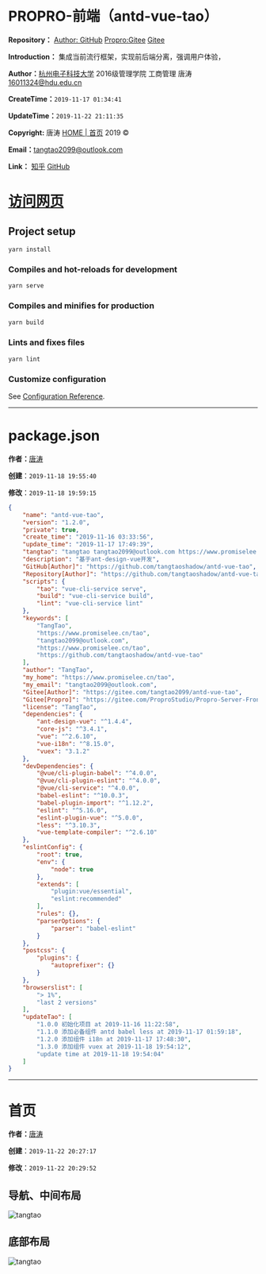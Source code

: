 

# PROPRO-前端（antd-vue-tao）

**Repository：** [Author: GitHub](https://github.com/tangtaoshadow/ant-design-tao)  [Propro:Gitee](https://gitee.com/ProproStudio/Propro-Server-Front) [Gitee](https://gitee.com/tangtao2099/ant-design-tao)

**Introduction：** 集成当前流行框架，实现前后端分离，强调用户体验，

**Author：**[杭州电子科技大学](http://www.hdu.edu.cn/)  2016级管理学院 工商管理 唐涛 [16011324@hdu.edu.cn](mailto:16011324@hdu.edu.cn)

**CreateTime：**`2019-11-17 01:34:41`

**UpdateTime：**`2019-11-22 21:11:35`

**Copyright:**  唐涛 [HOME | 首页](https://www.promiselee.cn/tao) 2019 ©  

**Email：**[tangtao2099@outlook.com](mailto:propro@westlake.edu.cn)

**Link：**  [知乎](https://www.zhihu.com/people/tang-tao-24-36/activities)   [GitHub](https://github.com/tangtaoshadow)



# [访问网页](https://www.promiselee.cn/tao/antd-vue)



## Project setup
```
yarn install
```

### Compiles and hot-reloads for development
```
yarn serve
```

### Compiles and minifies for production
```bash
yarn build
```

### Lints and fixes files
```
yarn lint
```

### Customize configuration
See [Configuration Reference](https://cli.vuejs.org/config/).



---

# package.json

**作者：**[唐涛](https://www.promiselee.cn/tao)

**创建**：`2019-11-18 19:55:40`

**修改**：`2019-11-18 19:59:15`

```json
{
    "name": "antd-vue-tao",
    "version": "1.2.0",
    "private": true,
    "create_time": "2019-11-16 03:33:56",
    "update_time": "2019-11-17 17:49:39",
    "tangtao": "tangtao tangtao2099@outlook.com https://www.promiselee.cn/tao",
    "description": "基于ant-design-vue开发",
    "GitHub[Author]": "https://github.com/tangtaoshadow/antd-vue-tao",
    "Repository[Author]": "https://github.com/tangtaoshadow/antd-vue-tao",
    "scripts": {
        "tao": "vue-cli-service serve",
        "build": "vue-cli-service build",
        "lint": "vue-cli-service lint"
    },
    "keywords": [
        "TangTao",
        "https://www.promiselee.cn/tao",
        "tangtao2099@outlook.com",
        "https://www.promiselee.cn/tao",
        "https://github.com/tangtaoshadow/antd-vue-tao"
    ],
    "author": "TangTao",
    "my_home": "https://www.promiselee.cn/tao",
    "my_email": "tangtao2099@outlook.com",
    "Gitee[Author]": "https://gitee.com/tangtao2099/antd-vue-tao",
    "Gitee[Propro]": "https://gitee.com/ProproStudio/Propro-Server-Front",
    "license": "TangTao",
    "dependencies": {
        "ant-design-vue": "^1.4.4",
        "core-js": "^3.4.1",
        "vue": "^2.6.10",
        "vue-i18n": "^8.15.0",
        "vuex": "3.1.2"
    },
    "devDependencies": {
        "@vue/cli-plugin-babel": "^4.0.0",
        "@vue/cli-plugin-eslint": "^4.0.0",
        "@vue/cli-service": "^4.0.0",
        "babel-eslint": "^10.0.3",
        "babel-plugin-import": "^1.12.2",
        "eslint": "^5.16.0",
        "eslint-plugin-vue": "^5.0.0",
        "less": "^3.10.3",
        "vue-template-compiler": "^2.6.10"
    },
    "eslintConfig": {
        "root": true,
        "env": {
            "node": true
        },
        "extends": [
            "plugin:vue/essential",
            "eslint:recommended"
        ],
        "rules": {},
        "parserOptions": {
            "parser": "babel-eslint"
        }
    },
    "postcss": {
        "plugins": {
            "autoprefixer": {}
        }
    },
    "browserslist": [
        "> 1%",
        "last 2 versions"
    ],
    "updateTao": [
        "1.0.0 初始化项目 at 2019-11-16 11:22:58",
        "1.1.0 添加必备组件 antd babel less at 2019-11-17 01:59:18",
        "1.2.0 添加组件 i18n at 2019-11-17 17:48:30",
        "1.3.0 添加组件 vuex at 2019-11-18 19:54:12",
        "update time at 2019-11-18 19:54:04"
    ]
}

```





---

# 首页

**作者：**[唐涛](https://www.promiselee.cn/tao)

**创建**：`2019-11-22 20:27:17`

**修改**：`2019-11-22 20:29:52`

## 导航、中间布局

![tangtao](http://cdn.promiselee.cn/share_static/files/dian/antd-vue-tao/home1-2019-11-22-202422.png)

## 底部布局

![tangtao](http://cdn.promiselee.cn/share_static/files/dian/antd-vue-tao/home2-2019-11-22-202840.png)










































